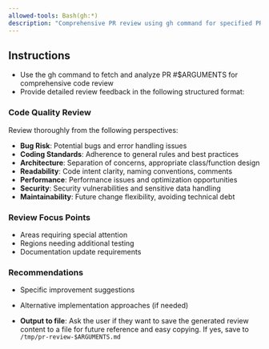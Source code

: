 ```yaml
---
allowed-tools: Bash(gh:*)
description: "Comprehensive PR review using gh command for specified PR number"
---
```


## Instructions

- Use the gh command to fetch and analyze PR #$ARGUMENTS for comprehensive code review
- Provide detailed review feedback in the following structured format:

### **Code Quality Review**
Review thoroughly from the following perspectives:
- **Bug Risk**: Potential bugs and error handling issues
- **Coding Standards**: Adherence to general rules and best practices
- **Architecture**: Separation of concerns, appropriate class/function design
- **Readability**: Code intent clarity, naming conventions, comments
- **Performance**: Performance issues and optimization opportunities
- **Security**: Security vulnerabilities and sensitive data handling
- **Maintainability**: Future change flexibility, avoiding technical debt

### **Review Focus Points**
- Areas requiring special attention
- Regions needing additional testing
- Documentation update requirements

### **Recommendations**
- Specific improvement suggestions
- Alternative implementation approaches (if needed)

- **Output to file**: Ask the user if they want to save the generated review content to a file for future reference and easy copying. If yes, save to `/tmp/pr-review-$ARGUMENTS.md`